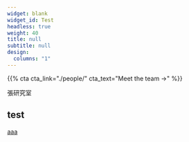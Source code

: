 ```yaml
---
widget: blank
widget_id: Test
headless: true
weight: 40
title: null
subtitle: null
design:
  columns: "1"
---
```

{{% cta cta_link="./people/" cta_text="Meet the team →" %}}

張研究室



## test

[aaa](/)